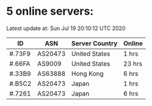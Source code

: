 # 5 online servers:

Latest update at: Sun Jul 19 20:10:12 UTC 2020

| ID | ASN | Server Country | Online |
| -- | --- | -------------- | ------ |
| #.73F9 | AS20473 | United States | 1 hrs |
| #.66FA | AS9009 | United States | 23 hrs |
| #.33B9 | AS63888 | Hong Kong | 6 hrs |
| #.B5C2 | AS20473 | Japan | 1 hrs |
| #.7261 | AS20473 | Japan | 6 hrs |

